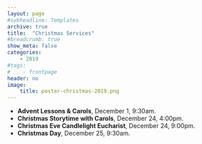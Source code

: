 ```yaml
---
layout: page
#subheadline: Templates
archive: true
title:  "Christmas Services"
#breadcrumb: true
show_meta: false
categories:
    - 2019
#tags:
#    - frontpage
header: no
image:
    title: poster-christmas-2019.png
---
```

* **Advent Lessons & Carols**, December 1, 9:30am.
* **Christmas Storytime with Carols**, December 24, 4:00pm.
* **Christmas Eve Candlelight Eucharist**, December 24, 9:00pm.
* **Christmas Day**, December 25, 9:30am.
